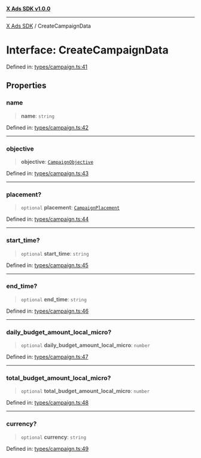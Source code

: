 [**X Ads SDK v1.0.0**](../README.md)

***

[X Ads SDK](../globals.md) / CreateCampaignData

# Interface: CreateCampaignData

Defined in: [types/campaign.ts:41](https://github.com/kage1020/x-ads-sdk/blob/main/src/types/campaign.ts#L41)

## Properties

### name

> **name**: `string`

Defined in: [types/campaign.ts:42](https://github.com/kage1020/x-ads-sdk/blob/main/src/types/campaign.ts#L42)

***

### objective

> **objective**: [`CampaignObjective`](../enumerations/CampaignObjective.md)

Defined in: [types/campaign.ts:43](https://github.com/kage1020/x-ads-sdk/blob/main/src/types/campaign.ts#L43)

***

### placement?

> `optional` **placement**: [`CampaignPlacement`](../enumerations/CampaignPlacement.md)

Defined in: [types/campaign.ts:44](https://github.com/kage1020/x-ads-sdk/blob/main/src/types/campaign.ts#L44)

***

### start\_time?

> `optional` **start\_time**: `string`

Defined in: [types/campaign.ts:45](https://github.com/kage1020/x-ads-sdk/blob/main/src/types/campaign.ts#L45)

***

### end\_time?

> `optional` **end\_time**: `string`

Defined in: [types/campaign.ts:46](https://github.com/kage1020/x-ads-sdk/blob/main/src/types/campaign.ts#L46)

***

### daily\_budget\_amount\_local\_micro?

> `optional` **daily\_budget\_amount\_local\_micro**: `number`

Defined in: [types/campaign.ts:47](https://github.com/kage1020/x-ads-sdk/blob/main/src/types/campaign.ts#L47)

***

### total\_budget\_amount\_local\_micro?

> `optional` **total\_budget\_amount\_local\_micro**: `number`

Defined in: [types/campaign.ts:48](https://github.com/kage1020/x-ads-sdk/blob/main/src/types/campaign.ts#L48)

***

### currency?

> `optional` **currency**: `string`

Defined in: [types/campaign.ts:49](https://github.com/kage1020/x-ads-sdk/blob/main/src/types/campaign.ts#L49)
